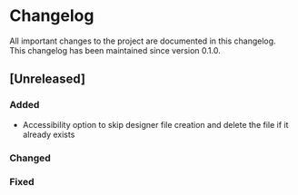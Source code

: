 # Changelog

All important changes to the project are documented in this changelog.  
This changelog has been maintained since version 0.1.0.

## [Unreleased]

### Added
- Accessibility option to skip designer file creation and delete the file if it already exists

### Changed

### Fixed